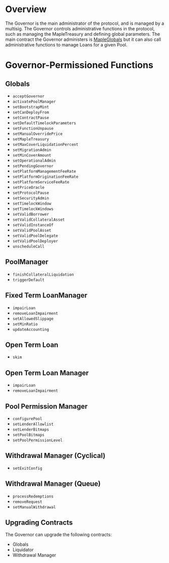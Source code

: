 # Overview

The Governor is the main administrator of the protocol, and is managed by a multisig. The Governor controls administrative functions in the protocol, such as managing the MapleTreasury and defining global parameters. The main contract the Governor administers is [MapleGlobals](https://github.com/maple-labs/globals-v2/blob/main/contracts/MapleGlobals.sol) but it can also call administrative functions to manage Loans for a given Pool.

# Governor-Permissioned Functions

## Globals

* `acceptGovernor`
* `activatePoolManager`
* `setBootstrapMint`
* `setCanDeployFrom`
* `setContractPause`
* `setDefaultTimelockParameters`
* `setFunctionUnpause`
* `setManualOverridePrice`
* `setMapleTreasury`
* `setMaxCoverLiquidationPercent`
* `setMigrationAdmin`
* `setMinCoverAmount`
* `setOperationalAdmin`
* `setPendingGovernor`
* `setPlatformManagementFeeRate`
* `setPlatformOriginationFeeRate`
* `setPlatformServiceFeeRate`
* `setPriceOracle`
* `setProtocolPause`
* `setSecurityAdmin`
* `setTimelockWindow`
* `setTimelockWindows`
* `setValidBorrower`
* `setValidCollateralAsset`
* `setValidInstanceOf`
* `setValidPoolAsset`
* `setValidPoolDelegate`
* `setValidPoolDeployer`
* `unscheduleCall`

## PoolManager

* `finishCollateralLiquidation`
* `triggerDefault`

## Fixed Term LoanManager

* `impairLoan`
* `removeLoanImpairment`
* `setAllowedSlippage`
* `setMinRatio`
* `updateAccounting`

## Open Term Loan

* `skim`

## Open Term Loan Manager

* `impairLoan`
* `removeLoanImpairment`

## Pool Permission Manager

* `configurePool`
* `setLenderAllowlist`
* `setLenderBitmaps`
* `setPoolBitmaps`
* `setPoolPermissionLevel`

## Withdrawal Manager (Cyclical)

* `setExitConfig`

## Withdrawal Manager (Queue)

* `processRedemptions`
* `removeRequest`
* `setManualWithdrawal`

## Upgrading Contracts

The Governor can upgrade the following contracts:
* Globals
* Liquidator
* Withdrawal Manager
